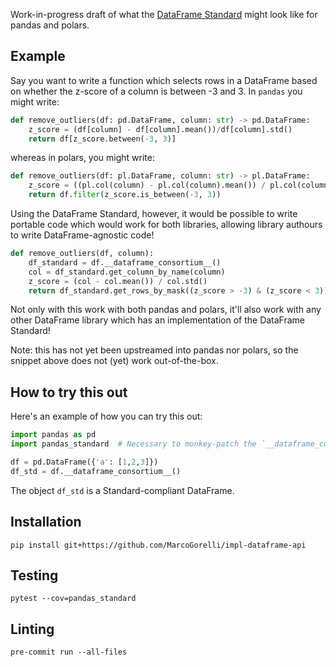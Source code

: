 Work-in-progress draft of what the [DataFrame Standard](https://data-apis.org/dataframe-api/draft/index.html)
might look like for pandas and polars.

Example
-------

Say you want to write a function which selects rows in a DataFrame based on whether the z-score
of a column is between -3 and 3.
In `pandas` you might write:
```python
def remove_outliers(df: pd.DataFrame, column: str) -> pd.DataFrame:
    z_score = (df[column] - df[column].mean())/df[column].std()
    return df[z_score.between(-3, 3)]
```
whereas in polars, you might write:
```python
def remove_outliers(df: pl.DataFrame, column: str) -> pl.DataFrame:
    z_score = ((pl.col(column) - pl.col(column).mean()) / pl.col(column).std())
    return df.filter(z_score.is_between(-3, 3))
```

Using the DataFrame Standard, however, it would be possible to write portable code which would work
for both libraries, allowing library authours to write DataFrame-agnostic code!
```python
def remove_outliers(df, column):
    df_standard = df.__dataframe_consortium__()
    col = df_standard.get_column_by_name(column)
    z_score = (col - col.mean()) / col.std()
    return df_standard.get_rows_by_mask((z_score > -3) & (z_score < 3)).dataframe
```
Not only with this work with both pandas and polars, it'll also work with any other DataFrame library
which has an implementation of the DataFrame Standard!

Note: this has not yet been upstreamed into pandas nor polars, so the snippet above does not (yet) work
out-of-the-box.

How to try this out
-------------------

Here's an example of how you can try this out:
```python
import pandas as pd
import pandas_standard  # Necessary to monkey-patch the `__dataframe_consortium__` attribute.

df = pd.DataFrame({'a': [1,2,3]})
df_std = df.__dataframe_consortium__()
```
The object `df_std` is a Standard-compliant DataFrame.

Installation
------------
```
pip install git+https://github.com/MarcoGorelli/impl-dataframe-api
```

Testing
-------
```
pytest --cov=pandas_standard
```

Linting
-------
```
pre-commit run --all-files
```

